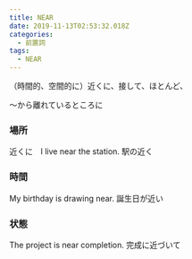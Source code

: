 ```yaml
---
title: NEAR
date: 2019-11-13T02:53:32.018Z
categories:
  - 前置詞
tags:
  - NEAR
---
```

（時間的、空間的に）近くに、接して、ほとんど、
 
～から離れているところに
 

### 場所
 

近くに　I live near the station.  駅の近く
 

### 時間
 

My birthday is drawing near.  誕生日が近い
 

### 状態
 

The project is near completion.  完成に近づいて
 
